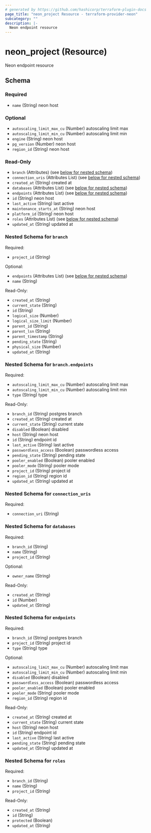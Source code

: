 ```yaml
---
# generated by https://github.com/hashicorp/terraform-plugin-docs
page_title: "neon_project Resource - terraform-provider-neon"
subcategory: ""
description: |-
  Neon endpoint resource
---
```


# neon_project (Resource)

Neon endpoint resource



<!-- schema generated by tfplugindocs -->
## Schema

### Required

- `name` (String) neon host

### Optional

- `autoscaling_limit_max_cu` (Number) autoscaling limit max
- `autoscaling_limit_min_cu` (Number) autoscaling limit min
- `engine` (String) neon host
- `pg_version` (Number) neon host
- `region_id` (String) neon host

### Read-Only

- `branch` (Attributes) (see [below for nested schema](#nestedatt--branch))
- `connection_uris` (Attributes List) (see [below for nested schema](#nestedatt--connection_uris))
- `created_at` (String) created at
- `databases` (Attributes List) (see [below for nested schema](#nestedatt--databases))
- `endpoints` (Attributes List) (see [below for nested schema](#nestedatt--endpoints))
- `id` (String) neon host
- `last_active` (String) last active
- `maintenance_starts_at` (String) neon host
- `platform_id` (String) neon host
- `roles` (Attributes List) (see [below for nested schema](#nestedatt--roles))
- `updated_at` (String) updated at

<a id="nestedatt--branch"></a>
### Nested Schema for `branch`

Required:

- `project_id` (String)

Optional:

- `endpoints` (Attributes List) (see [below for nested schema](#nestedatt--branch--endpoints))
- `name` (String)

Read-Only:

- `created_at` (String)
- `current_state` (String)
- `id` (String)
- `logical_size` (Number)
- `logical_size_limit` (Number)
- `parent_id` (String)
- `parent_lsn` (String)
- `parent_timestamp` (String)
- `pending_state` (String)
- `physical_size` (Number)
- `updated_at` (String)

<a id="nestedatt--branch--endpoints"></a>
### Nested Schema for `branch.endpoints`

Required:

- `autoscaling_limit_max_cu` (Number) autoscaling limit max
- `autoscaling_limit_min_cu` (Number) autoscaling limit min
- `type` (String) type

Read-Only:

- `branch_id` (String) postgres branch
- `created_at` (String) created at
- `current_state` (String) current state
- `disabled` (Boolean) disabled
- `host` (String) neon host
- `id` (String) endpoint id
- `last_active` (String) last active
- `passwordless_access` (Boolean) passwordless access
- `pending_state` (String) pending state
- `pooler_enabled` (Boolean) pooler enabled
- `pooler_mode` (String) pooler mode
- `project_id` (String) project id
- `region_id` (String) region id
- `updated_at` (String) updated at



<a id="nestedatt--connection_uris"></a>
### Nested Schema for `connection_uris`

Required:

- `connection_uri` (String)


<a id="nestedatt--databases"></a>
### Nested Schema for `databases`

Required:

- `branch_id` (String)
- `name` (String)
- `project_id` (String)

Optional:

- `owner_name` (String)

Read-Only:

- `created_at` (String)
- `id` (Number)
- `updated_at` (String)


<a id="nestedatt--endpoints"></a>
### Nested Schema for `endpoints`

Required:

- `branch_id` (String) postgres branch
- `project_id` (String) project id
- `type` (String) type

Optional:

- `autoscaling_limit_max_cu` (Number) autoscaling limit max
- `autoscaling_limit_min_cu` (Number) autoscaling limit min
- `disabled` (Boolean) disabled
- `passwordless_access` (Boolean) passwordless access
- `pooler_enabled` (Boolean) pooler enabled
- `pooler_mode` (String) pooler mode
- `region_id` (String) region id

Read-Only:

- `created_at` (String) created at
- `current_state` (String) current state
- `host` (String) neon host
- `id` (String) endpoint id
- `last_active` (String) last active
- `pending_state` (String) pending state
- `updated_at` (String) updated at


<a id="nestedatt--roles"></a>
### Nested Schema for `roles`

Required:

- `branch_id` (String)
- `name` (String)
- `project_id` (String)

Read-Only:

- `created_at` (String)
- `id` (String)
- `protected` (Boolean)
- `updated_at` (String)



